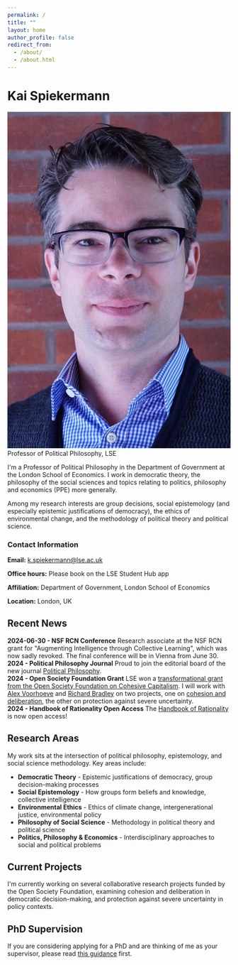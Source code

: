 ```yaml
---
permalink: /
title: ""
layout: home
author_profile: false
redirect_from: 
  - /about/
  - /about.html
---
```


# Kai Spiekermann

<div class="portrait-section">
<img src="/images/portrait.jpg" alt="Kai Spiekermann">
<div class="caption">Professor of Political Philosophy, LSE</div>
</div>

I'm a Professor of Political Philosophy in the Department of Government at the London School of Economics. I work in democratic theory, the philosophy of the social sciences and topics relating to politics, philosophy and economics (PPE) more generally.

Among my research interests are group decisions, social epistemology (and especially epistemic justifications of democracy), the ethics of environmental change, and the methodology of political theory and political science.

<div class="contact-section">
<h3>Contact Information</h3>
<p><strong>Email:</strong> <a href="mailto:k.spiekermann@lse.ac.uk">k.spiekermann@lse.ac.uk</a></p>
<p><strong>Office hours:</strong> Please book on the LSE Student Hub app</p>
<p><strong>Affiliation:</strong> Department of Government, London School of Economics</p>
<p><strong>Location:</strong> London, UK</p>
</div>

## Recent News

<div class="news-item">
<strong>2024-06-30 - NSF RCN Conference</strong>
Research associate at the NSF RCN grant for "Augmenting Intelligence through Collective Learning", which was now sadly revoked. The final conference will be in Vienna from June 30.
</div>

<div class="news-item">
<strong>2024 - Political Philosophy Journal</strong>
Proud to join the editorial board of the new journal <a href="https://politicalphilosophyjournal.org">Political Philosophy</a>.
</div>

<div class="news-item">
<strong>2024 - Open Society Foundation Grant</strong>
LSE won a <a href="https://www.lse.ac.uk/News/Latest-news-from-LSE/2024/a-January-2024/Envisioning-an-economy-that-works-for-all">transformational grant from the Open Society Foundation on Cohesive Capitalism</a>. I will work with <a href="https://personal.lse.ac.uk/voorhoev/">Alex Voorhoeve</a> and <a href="https://www.lse.ac.uk/cpnss/people/richard-bradley">Richard Bradley</a> on two projects, one on <a href="https://www.lse.ac.uk/cpnss/research/cohesion-and-deliberative-decision-making">cohesion and deliberation</a>, the other on protection against severe uncertainty.
</div>

<div class="news-item">
<strong>2024 - Handbook of Rationality Open Access</strong>
The <a href="https://direct.mit.edu/books/oa-edited-volume/5525/The-Handbook-of-Rationality">Handbook of Rationality</a> is now open access!
</div>

## Research Areas

My work sits at the intersection of political philosophy, epistemology, and social science methodology. Key areas include:

- **Democratic Theory** - Epistemic justifications of democracy, group decision-making processes
- **Social Epistemology** - How groups form beliefs and knowledge, collective intelligence
- **Environmental Ethics** - Ethics of climate change, intergenerational justice, environmental policy
- **Philosophy of Social Science** - Methodology in political theory and political science
- **Politics, Philosophy & Economics** - Interdisciplinary approaches to social and political problems

## Current Projects

I'm currently working on several collaborative research projects funded by the Open Society Foundation, examining cohesion and deliberation in democratic decision-making, and protection against severe uncertainty in policy contexts.

## PhD Supervision

If you are considering applying for a PhD and are thinking of me as your supervisor, please read [this guidance](/phd-supervision/) first.